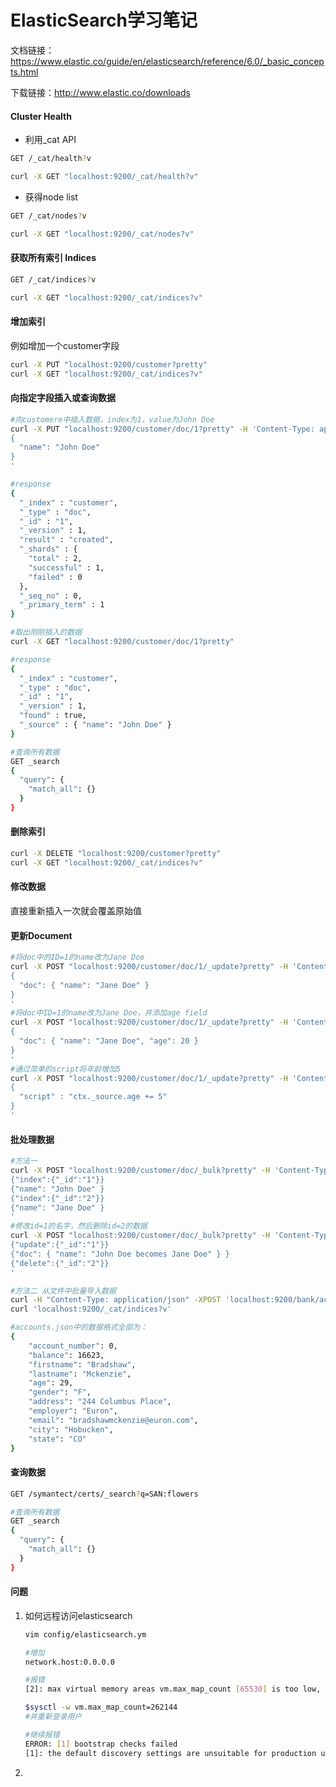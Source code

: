 # ElasticSearch学习笔记

文档链接：<https://www.elastic.co/guide/en/elasticsearch/reference/6.0/_basic_concepts.html>

下载链接：http://www.elastic.co/downloads



#### Cluster Health

- 利用_cat API	

```sh
GET /_cat/health?v

curl -X GET "localhost:9200/_cat/health?v"
```

- 获得node list

```sh
GET /_cat/nodes?v

curl -X GET "localhost:9200/_cat/nodes?v"
```



#### 获取所有索引 Indices

```sh
GET /_cat/indices?v

curl -X GET "localhost:9200/_cat/indices?v"
```



#### 增加索引

例如增加一个customer字段

```sh
curl -X PUT "localhost:9200/customer?pretty"
curl -X GET "localhost:9200/_cat/indices?v"
```



#### 向指定字段插入或查询数据

```sh
#向customere中插入数据，index为1，value为John Doe
curl -X PUT "localhost:9200/customer/doc/1?pretty" -H 'Content-Type: application/json' -d'
{
  "name": "John Doe"
}
'

#response 
{
  "_index" : "customer",
  "_type" : "doc",
  "_id" : "1",
  "_version" : 1,
  "result" : "created",
  "_shards" : {
    "total" : 2,
    "successful" : 1,
    "failed" : 0
  },
  "_seq_no" : 0,
  "_primary_term" : 1
}

#取出刚刚插入的数据
curl -X GET "localhost:9200/customer/doc/1?pretty"

#response
{
  "_index" : "customer",
  "_type" : "doc",
  "_id" : "1",
  "_version" : 1,
  "found" : true,
  "_source" : { "name": "John Doe" }
}

#查询所有数据
GET _search
{
  "query": {
    "match_all": {}
  }
}
```



#### 删除索引

```sh
curl -X DELETE "localhost:9200/customer?pretty"
curl -X GET "localhost:9200/_cat/indices?v"
```



#### 修改数据

直接重新插入一次就会覆盖原始值



#### 更新Document

```sh
#将doc中的ID=1的name改为Jane Doe
curl -X POST "localhost:9200/customer/doc/1/_update?pretty" -H 'Content-Type: application/json' -d'
{
  "doc": { "name": "Jane Doe" }
}
'
#将doc中ID=1的name改为Jane Doe，并添加age field
curl -X POST "localhost:9200/customer/doc/1/_update?pretty" -H 'Content-Type: application/json' -d'
{
  "doc": { "name": "Jane Doe", "age": 20 }
}
'
#通过简单的script将年龄增加5
curl -X POST "localhost:9200/customer/doc/1/_update?pretty" -H 'Content-Type: application/json' -d'
{
  "script" : "ctx._source.age += 5"
}
'
```



#### 批处理数据

```sh
#方法一
curl -X POST "localhost:9200/customer/doc/_bulk?pretty" -H 'Content-Type: application/json' -d'
{"index":{"_id":"1"}}
{"name": "John Doe" }
{"index":{"_id":"2"}}
{"name": "Jane Doe" }
'
#修改id=1的名字，然后删除id=2的数据
curl -X POST "localhost:9200/customer/doc/_bulk?pretty" -H 'Content-Type: application/json' -d'
{"update":{"_id":"1"}}
{"doc": { "name": "John Doe becomes Jane Doe" } }
{"delete":{"_id":"2"}}
'

#方法二 从文件中批量导入数据
curl -H "Content-Type: application/json" -XPOST 'localhost:9200/bank/account/_bulk?pretty&refresh' --data-binary "@accounts.json"
curl 'localhost:9200/_cat/indices?v'

#accounts.json中的数据格式全部为：
{
    "account_number": 0,
    "balance": 16623,
    "firstname": "Bradshaw",
    "lastname": "Mckenzie",
    "age": 29,
    "gender": "F",
    "address": "244 Columbus Place",
    "employer": "Euron",
    "email": "bradshawmckenzie@euron.com",
    "city": "Hobucken",
    "state": "CO"
}
```



#### 查询数据

```sh
GET /symantect/certs/_search?q=SAN:flowers

#查询所有数据
GET _search
{
  "query": {
    "match_all": {}
  }
}

```





#### 问题

1. 如何远程访问elasticsearch

   ```sh
   vim config/elasticsearch.ym
   
   #增加
   network.host:0.0.0.0
   ```

   ```sh
   #报错
   [2]: max virtual memory areas vm.max_map_count [65530] is too low, increase to at least [262144]
   
   $sysctl -w vm.max_map_count=262144
   #并重新登录用户
   ```

   ```sh
   #继续报错
   ERROR: [1] bootstrap checks failed
   [1]: the default discovery settings are unsuitable for production use; at least one of [discovery.seed_hosts, discovery.seed_providers, cluster.initial_master_nodes] must be configured
   ```

2. 

